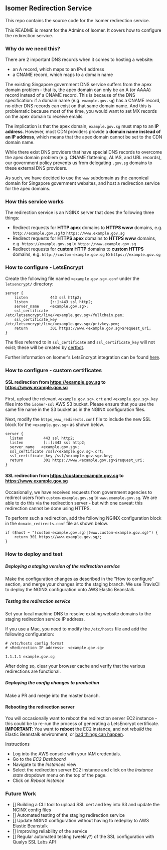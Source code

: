 ## Isomer Redirection Service

This repo contains the source code for the Isomer redirection service.

This README is meant for the Admins of Isomer. It covers how to configure the redirection service.

### Why do we need this?

There are 2 important DNS records when it comes to hosting a website:
- an A record, which maps to an IPv4 address
- a CNAME record, which maps to a domain name

The existing Singapore government DNS service suffers from the apex domain problem - that is, the apex domain can only be an A (or AAAA) record instead of a CNAME record. This is because of the DNS specification: if a domain name (e.g. `example.gov.sg`) has a CNAME record, no other DNS records can exist on that same domain name. And this is problematic because most of the time, you would want to set MX records on the apex domain to receive emails.

The implication is that the apex domain, `example.gov.sg` must map to an **IP address**. However, most CDN providers provide a **domain name instead of an IP address**, which means that the apex domain cannot be set to the CDN domain name.

While there exist DNS providers that have special DNS records to overcome the apex domain problem (e.g. CNAME flattening, ALIAS, and URL records), our government policy prevents us from delegating `.gov.sg` domains to these external DNS providers.

As such, we have decided to use the `www` subdomain as the canonical domain for Singapore government websites, and host a redirection service for the apex domains.

### How this service works

The redirection service is an NGINX server that does the following three things:
- Redirect requests for **HTTP apex** domains to **HTTPS www** domains, e.g. `http://example.gov.sg` to `https://www.example.gov.sg`
- Redirect requests for **HTTPS apex** domains to **HTTPS www** domains, e.g. `https://example.gov.sg` to `https://www.example.gov.sg`
- Redirect requests for **custom HTTP** domains to **custom HTTPS** domains, e.g. `http://custom-example.gov.sg` to `https://example.gov.sg`

### How to configure - LetsEncrypt

Create the following file named `<example.gov.sg>.conf` under the `letsencrypt/` directory:

```
server {
    listen          443 ssl http2;
    listen          [::]:443 ssl http2;
    server_name     <example.gov.sg>;
    ssl_certificate /etc/letsencrypt/live/<example.gov.sg>/fullchain.pem;
    ssl_certificate_key     /etc/letsencrypt/live/<example.gov.sg>/privkey.pem;
    return          301 https://www.<example.gov.sg>$request_uri;
}

```

The files referred to in `ssl_certificate` and `ssl_certificate_key` will not exist; these will
be created by [certbot](https://certbot.eff.org).

Further information on Isomer's LetsEncrypt integration can be found [here](/LETSENCRYPT.md).

### How to configure - custom certificates

#### SSL redirection from https://example.gov.sg to https://www.example.gov.sg

First, upload the relevant `<example.gov.sg>.crt` and `<example.gov.sg>.key` files into the `isomer-ssl` AWS S3 bucket. Please ensure that you use the same file name in the S3 bucket as in the NGINX configuration files.

Next, modify the `https_www_redirects.conf` file to include the new SSL block for the `<example.gov.sg>` as shown below.

```
server {
  listen         443 ssl http2;
  listen         [::]:443 ssl http2;
  server_name   <example.gov.sg>;
  ssl_certificate /ssl/<example.gov.sg>.crt; 
  ssl_certificate_key /ssl/<example.gov.sg>.key;
  return         301 https://www.<example.gov.sg>$request_uri;
}
```

#### SSL redirection from https://custom-example.gov.sg to https://www.example.gov.sg

Occasionally, we have received requests from government agencies to redirect users from `custom-example.gov.sg` to `www.example.gov.sg`. We are able to do this via the redirection server - but with one caveat: this redirection cannot be done using HTTPS.

To perform such a redirection, add the following NGINX configuration block in the `domain_redirects.conf` file as shown below.

```
if ($host ~ "(custom-example.gov.sg)|(www.custom-example.gov.sg)") {
	return 301 https://www.example.gov.sg/;
}
```

### How to deploy and test

##### Deploying a staging version of the redirection service

Make the configuration changes as described in the "How to configure" section, and merge your changes into the staging branch. We use TravisCI to deploy the NGINX configuration onto AWS Elastic Beanstalk.

##### Testing the redirection service

Set your local machine DNS to resolve existing website domains to the staging redirection service IP address.

If you use a Mac, you need to modify the `/etc/hosts` file and add the following configuration:

```
# /etc/hosts config format
# <Redirection IP address>  <example.gov.sg>

1.1.1.1 example.gov.sg
```

After doing so, clear your browser cache and verify that the various redirections are functional.

##### Deploying the config changes to production

Make a PR and merge into the master branch.

#### Rebooting the redirection server

You will occasionally want to reboot the redirection server EC2 instance - this could be to re-run the process of generating a LetsEncrypt certificate. **IMPORTANT**: You want to **reboot** the EC2 instance, and not _rebuild_ the Elastic Beanstalk environment, or [bad things can happen](https://docs.google.com/document/d/1S_oA1dNJCAxptExX-jq2IASBh7me9_mGMe1uZByJyrQ/edit#heading=h.wpjagagq76cg). 

Instructions
- Log into the AWS console with your IAM credentials.
- Go to the _EC2 Dashboard_
- Navigate to the _Instances_ view
- Select the redirection server EC2 instance and click on the _Instance state_ dropdown menu on the top of the page.
- Click on _Reboot instance_

### Future Work

- [] Building a CLI tool to upload SSL cert and key into S3 and update the NGINX config files
- [] Automated testing of the staging redirection service
- [] Update NGINX configuration without having to redeploy to AWS Elastic Beanstalk
- [] Improving reliability of the service
- [] Regular automated testing (weekly?) of the SSL configuration with Qualys SSL Labs API
